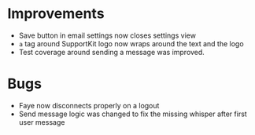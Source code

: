 # Improvements
- Save button in email settings now closes settings view
- `a` tag around SupportKit logo now wraps around the text and the logo
- Test coverage around sending a message was improved.

# Bugs
- Faye now disconnects properly on a logout
- Send message logic was changed to fix the missing whisper after first user message